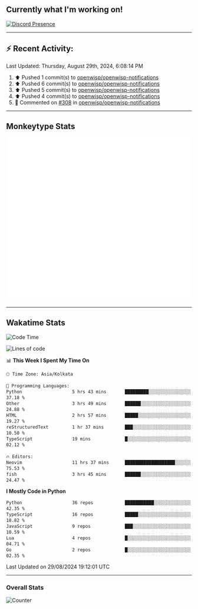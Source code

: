 ## Currently what I'm working on!
[![Discord Presence](https://lanyard.cnrad.dev/api/534981034400284712)](https://discord.com/users/534981034400284712)

---

## :zap: Recent Activity:
<!--RECENT_ACTIVITY:last_update-->
Last Updated: Thursday, August 29th, 2024, 6:08:14 PM
<!--RECENT_ACTIVITY:last_update_end-->
<!--RECENT_ACTIVITY:start-->
1. ⬆️ Pushed 1 commit(s) to [openwisp/openwisp-notifications](https://github.com/openwisp/openwisp-notifications)<br>
2. ⬆️ Pushed 6 commit(s) to [openwisp/openwisp-notifications](https://github.com/openwisp/openwisp-notifications)<br>
3. ⬆️ Pushed 5 commit(s) to [openwisp/openwisp-notifications](https://github.com/openwisp/openwisp-notifications)<br>
4. ⬆️ Pushed 4 commit(s) to [openwisp/openwisp-notifications](https://github.com/openwisp/openwisp-notifications)<br>
5. 💬 Commented on [#308](https://github.com/openwisp/openwisp-notifications/pull/308#discussion_r1734999343) in [openwisp/openwisp-notifications](https://github.com/openwisp/openwisp-notifications)<br>
<!--RECENT_ACTIVITY:end-->

---

## Monkeytype Stats
<a href="https://monkeytype.com/profile/dhanus">
  <img src="https://raw.githubusercontent.com/Dhanus3133/Dhanus3133/monkeytype/monkeytype-lb.svg" alt="Monkeytype Profile" />
</a>

---

## Wakatime Stats
<!--START_SECTION:waka-->
![Code Time](http://img.shields.io/badge/Code%20Time-2%2C126%20hrs%2021%20mins-blue)

![Lines of code](https://img.shields.io/badge/From%20Hello%20World%20I%27ve%20Written-5.8%20million%20lines%20of%20code-blue)

📊 **This Week I Spent My Time On** 

```text
🕑︎ Time Zone: Asia/Kolkata

💬 Programming Languages: 
Python                   5 hrs 43 mins       █████████░░░░░░░░░░░░░░░░   37.18 % 
Other                    3 hrs 49 mins       ██████░░░░░░░░░░░░░░░░░░░   24.88 % 
HTML                     2 hrs 57 mins       █████░░░░░░░░░░░░░░░░░░░░   19.27 % 
reStructuredText         1 hr 37 mins        ███░░░░░░░░░░░░░░░░░░░░░░   10.50 % 
TypeScript               19 mins             █░░░░░░░░░░░░░░░░░░░░░░░░   02.12 % 

🔥 Editors: 
Neovim                   11 hrs 37 mins      ███████████████████░░░░░░   75.53 % 
fish                     3 hrs 45 mins       ██████░░░░░░░░░░░░░░░░░░░   24.47 % 
```

**I Mostly Code in Python** 

```text
Python                   36 repos            ███████████░░░░░░░░░░░░░░   42.35 % 
TypeScript               16 repos            █████░░░░░░░░░░░░░░░░░░░░   18.82 % 
JavaScript               9 repos             ███░░░░░░░░░░░░░░░░░░░░░░   10.59 % 
Lua                      4 repos             █░░░░░░░░░░░░░░░░░░░░░░░░   04.71 % 
Go                       2 repos             █░░░░░░░░░░░░░░░░░░░░░░░░   02.35 % 
```




 Last Updated on 29/08/2024 19:12:01 UTC
<!--END_SECTION:waka-->
---

### Overall Stats

<img src="https://moe-counter.glitch.me/get/@Dhanus3133?theme=asoul" alt="Counter" />
